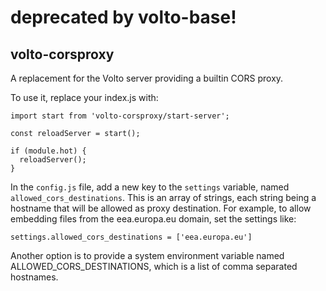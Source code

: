 # deprecated by volto-base!


## volto-corsproxy

A replacement for the Volto server providing a builtin CORS proxy.

To use it, replace your index.js with:

```
import start from 'volto-corsproxy/start-server';

const reloadServer = start();

if (module.hot) {
  reloadServer();
}
```

In the ``config.js`` file, add a new key to the ``settings`` variable, named
``allowed_cors_destinations``. This is an array of strings, each string being
a hostname that will be allowed as proxy destination. For example, to allow
embedding files from the eea.europa.eu domain, set the settings like:

```
settings.allowed_cors_destinations = ['eea.europa.eu']

```

Another option is to provide a system environment variable named
ALLOWED_CORS_DESTINATIONS, which is a list of comma separated hostnames.
